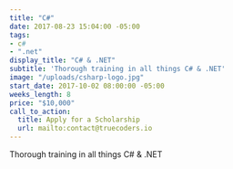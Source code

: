 ```yaml
---
title: "C#"
date: 2017-08-23 15:04:00 -05:00
tags:
- c#
- ".net"
display_title: "C# & .NET"
subtitle: 'Thorough training in all things C# & .NET'
image: "/uploads/csharp-logo.jpg"
start_date: 2017-10-02 08:00:00 -05:00
weeks_length: 8
price: "$10,000"
call_to_action:
  title: Apply for a Scholarship
  url: mailto:contact@truecoders.io
---
```


Thorough training in all things C# & .NET